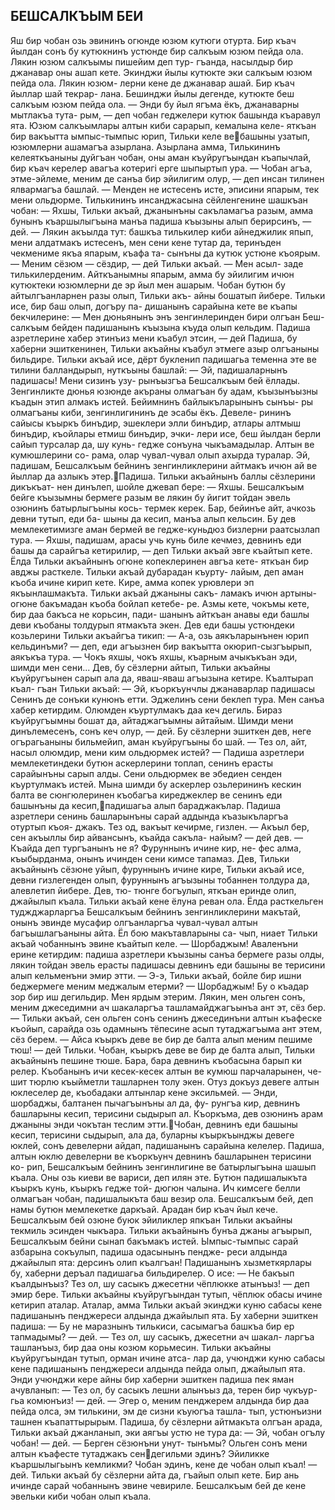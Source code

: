 ## БЕШСАЛКЪЫМ БЕИ

Яш бир чобан озь эвининъ огюнде юзюм кутюги отурта. Бир къач йылдан сонъ бу кутюкнинъ устюнде бир салкъым юзюм пейда ола. Лякин юзюм салкъымы пишейим деп тур- гъанда, насылдыр бир джанавар оны ашап кете. Экинджи йылы кутюкте эки салкъым юзюм пейда ола. Лякин юзюм- лерни кене де джанавар ашай. Бир къач йыллар шай текрар- лана. Бешинджи йылы дегенде, кутюкте беш салкъым юзюм пейда ола.
— Энди бу йыл ягъма ёкъ, джанаварны мытлакъа тута- рым, — деп чобан геджелери кутюк башында къаравул ята. Юзюм салкъымлары алтын киби сарарып, кемалына келе- яткъан бир вакъытта ымпыс-тымпыс юрип, Тильки келе вебашыны узатып, юзюмлерни ашамагъа азырлана. Азырлана амма, Тилькининъ келеяткъаныны дуйгъан чобан, оны аман къуйругъындан къапычлай, бир къач керелер авагъа котеригі ерге шыпыртып ура.
— Чобан агъа, этме-эйлеме, меним де санъа бир эйилигим олур, — деп инсан тилинен ялвармагъа башлай. — Менден не истесенъ исте, эписини япарым, тек мени ольдюрме.
Тилькининъ инсанджасына сёйленгенине шашкъан чобан:
— Яхшы, Тильки акъай, джанынъны сакъламагъа разым, амма бунынъ къаршылыгъына манъа падиша къызыны алып берирсинъ, — дей. — Лякин акъылда тут: башкъа тилькилер киби айнеджилик япып, мени алдатмакъ истесенъ, мен сени кене тутар да, теринъден чекмениме якъа япарым, къафа та- сынъны да кутюк устюне къоярым.
— Меним сёзюм — сёздир, — дей Тильки акъай. — Мен асыл- заде тилькилерденим. Айткъанымны япарым, амма бу эйилигим ичюн кутюктеки юзюмлерни де эр йыл мен ашарым.
Чобан бутюн бу айтылгъанларнен разы олып, Тильки акъ- айны бошатып йибере. Тильки исе, бир баш олып, догъру па- дишанынъ сарайына кете ве къапы бекчилерине:
— Мен дюньянынъ энъ зенгинлеринден бири олгъан Беш-
салкъым бейден падишанынъ къызына къуда олып кельдим. Падиша азретлерине хабер этинъиз мени къабул этсин, — дей
Падиша, бу хаберни эшиткенинен, Тильки акъайны къабул этмеге азыр олгъаныны бильдире. Тильки акъай исе, дёрт букленип падишагьа теменна эте ве тилини балландырып, нуткъыны башлай:
— Эй, падишаларнынъ падишасы! Мени сизинъ узу- рынъызгъа Бешсалкъым бей ёллады. Зенгинликте дюнья юзюнде акъраны олмагъан бу адам, къызынъызны къадын этип алмакъ истей. Бейимнинъ байлыкъларынынъ сынъы- ры олмагъаны киби, зенгинлигининъ де эсабы ёкъ. Девеле- рининъ сайысы къыркъ бинъдир, эшеклери элли бинъдир, атлары алтмыш бинъдир, къойлары етмиш бинъдир, эчки- лери исе, беш йылдан берли сайып турсалар да, шу кунь- гедже сонъуна чыкъамадылар. Алтын ве кумюшлерини со- рама, олар чувал-чувал олып ахырда туралар. Эй, падишам, Бешсалкъым бейнинъ зенгинликлерини айтмакъ ичюн ай ве йыллар да азлыкъ этер.Падиша. Тильки акъайнынъ баллы сёзлерини дикъкъат- нен динълеп, шойле джевап бере:
— Яхшы. Бешсалкъым бейге къызымны бермеге разым ве лякин бу йигит тойдан эвель озюнинъ батырлыгъыны кось- термек керек. Бар, бейинъе айт, ачкозь девни тутып, еди ба- шыны да кесип, манъа алып кельсин. Бу дев мемлекетимизге аман бермей ве гедже-куньдюз бизлерни раатсызлап тура.
— Яхшы, падишам, арасы учь кунь биле кечмез, девнинъ еди башы да сарайгъа кетирилир, — деп Тильки акъай эвге къайтып кете.
Ёлда Тильки акъайнынъ огюне копеклеринен авгъа кете- яткъан бир авджы расткеле. Тильки акъай дубарадан къурту- лайым, деп аман къоба ичине кирип кете. Кире, амма копек урювлери эп якъынлашмакъта. Тильки акъай джаныны сакъ- ламакъ ичюн артыны-огюне бакъмадан къоба бойлап кетебе- ре. Азмы кете, чокъмы кете, бир даа бакъса не корьсин, пади- шанынъ айткъан анавы еди башлы деви къобаны толдурып ятмакъта экен. Дев еди башы устюндеки козьлерини Тильки акъайгъа тикип:
— А-а, озь аякъларынънен юрип кельдинъми? — деп, еди агъызнен бир вакъытта окюрип-сызгъырып, аякъкъа тура. — Чокъ яхшы, чокъ яхшы, къарным ачыкъкъан эди, шимди мен сени...
Дев, бу сёзлерни айтып, Тильки акъайны къуйругъынен сарып ала да, яваш-яваш агъызына кетире. Къалтырап къал- гъан Тильки акъай:
— Эй, къоркъунчлы джанаварлар падишасы Сенинъ де сонъки кунюнъ етти. Эджелинъ сени беклеп тура. Мен санъа хабер кетирдим. Олюмден къуртулмакъ даа кеч дегиль. Бираз къуйругъымны бошат да, айтаджагъымны айтайым. Шимди мени динълемесенъ, сонъ кеч олур, — дей.
Бу сёзлерни эшиткен дев, неге огърагьаныны бильмейип, аман къуйругъыны бо шай.
— Тез ол, айт, насыл олюмдир, мени ким ольдюрмек истей?
— Падиша азретлери мемлекетиндеки бутюн аскерлерини топлап, сенинъ ерасты сарайынъны сарып алды. Сени ольдюрмек ве эбедиен сенден къуртулмакъ истей. Мына шимди бу аскерлер озьлерининъ кескин балта ве сюнгюлеринен къобагъа киреджеклер ве сенинъ еди башынъны да кесип,падишагьа алып бараджакълар. Падиша азретлери сенинь башларынъны сарай аддында къазыкъларгъа отуртып къоя- джакъ. Тез од, вакъыт кечирме, гизлен.
— Акъыл бер, сен акъыллы бир айвансынъ, къайда сакъла- найым? — дей дев.
— Къайда деп тургъанынъ не я? Фуруннынъ ичине кир, не- фес алма, къыбырданма, онынъ ичинден сени кимсе тапамаз.
Дев, Тильки акъайнынъ сёзюне уйып, фуруннынъ ичине кире, Тильки акъай исе, девни гизлегенден олып, фуруннынъ агъызыны тобаннен толдура да, алевлетип йибере. Дев, тю- тюнге богъулып, яткъан еринде олип, джайылып къала.
Тильки акъай кене ёлуна реван ола. Ёлда расткельген туджджарларгъа Бешсалкъым бейнинъ зенгинликлерини макътай, онынъ эвинде мусафир олгъанларгъа чувал-чувал алтын багъышлагъаныны айта. Ёл бою макътавларыны са- чып, ниает Тильки акъай чобаннынъ эвине къайтып келе.
— Шорбаджым! Аваленъни ерине кетирдим: падиша азретлери къызыны санъа бермеге разы олды, лякин тойдан эвель ерасты падишасы девнинъ еди башыны ве терисини алып кельменъни эмир этти.
— Э-э, Тильки акъай, бойле бир ишни беджермеге меним меджалым етерми?
— Шорбаджым! Бу о къадар зор бир иш дегильдир. Мен ярдым этерим. Лякин, мен ольген сонъ, меним джеседимни ач шакаларгъа ташламайджагъынъа ант эт, сёз бер.
— Тильки акъай, сен ольген сонъ сенинъ джесединъни алтын къафеске къойып, сарайда озь одамнынъ тёпесине асып тутаджагъыма ант этем, сёз берем.
— Айса къыркъ деве ве бир де балта алып меним пешиме тюш! — дей Тильки.
Чобан, къыркъ деве ве бир де балта алып, Тильки акъайнынъ пешине тюше. Бара, бара девнинъ къобасына барып ки релер. Къобанынъ ичи кесек-кесек алтын ве кумюш парчаларынен, че- шит тюрлю къыйметли ташларнен толу экен. Отуз докъуз девеге алтын юклеселер де, къобадаки алтынлар кене эксильмей.
— Энди, шорбаджы, балтанен пычагъынъны ал да, фу- рунгъа кир, девнинъ башларыны кесип, терисини сыдырып ал. Къоркъма, дев озюнинъ арам джаныны энди чокътан теслим этти.Чобан, девнинъ еди башыны кесип, терисини сыдырып, ала да, буларны къыркъынджы девеге юклей, сонъ девелерни айдап, падишанынъ сарайына келелер. Падиша, алтын юклю девелерни ве къоркъунч девнинъ башларынен терисини ко- рип, Бешсалкъым бейнинъ зенгинлигине ве батырлыгъына шашып къала. Оны озь киеви ве вариси, деп илян эте.
Бутюн падишалыкъта къыркъ кунь, къыркъ гедже той- дюгюн чалына. Ич кимсеге белли олмагъан чобан, падишалыкъта баш везир ола. Бешсалкъым бей, деп намы бутюн мемлекетке даркъай.
Арадан бир къач йыл кече. Бешсалкъым бей озюне буюк эйиликлер япкъан Тильки акъайны текмиль эсинден чыкъара. Тильки акъайнынъ бунъа джаны агъырып, Бешсалкъым бейни сынап бакъмакъ истей. Ымпыс-тымпыс сарай азбарына сокъулып, падиша одасынынъ пендже- реси алдында джайылып ята: дерсинъ олип къалгъан! Падишанынъ хызметкярлары бу, хаберни деръал падишагьа бильдирелер. О исе:
— Не бакъып къалдынъыз? Тез ол, шу сасыкъ джесетни чёплюкке атынъыз! — деп эмир бере.
Тильки акъайны къуйругъындан тутып, чёплюк обасы ичине кетирип аталар. Аталар, амма Тильки акъай экинджи куню сабасы кене падишанынъ пенджереси алдында джайылып ята. Бу хаберни эшиткен падиша:
— Бу не маразнынъ тилькиси, сасымагъа башкъа бир ер тапмадымы? — дей. — Тез ол, шу сасыкъ, джесетни ач шакал- ларгъа ташланъыз, бир даа оны козюм корьмесин.
Тильки акъайны къуйругъындан тутып, орман ичине атса- лар да, учюнджи куню сабасы кене падишанынъ пенджереси алдында пейда олып, джайылып ята. Энди учюнджи кере айны бир хаберни эшиткен падиша пек яман ачувланып:
— Тез ол, бу сасыкъ лешни алынъыз да, терен бир чукъур- гьа комюнъиз! — дей. — Эгер о, меним пенджерем алдында бир даа пейда олса, эм тилькини, эм де сизни къуюгъа ташла- тып, устюнъизни ташнен къапаттырырым.
Падиша, бу сёзлерни айтмакъта олгъан арада, Тильки акъай джанланып, эки аягъы устю не тура да:
— Эй, чобан огълу чобан! — дей. — Берген сёзюнъни унут- тынъмы? Ольген сонъ мени алтын къафесте тутаджакъ сендегильми эдинъ? Эйиликке къаршылыгьынъ кемликми? Чобан эдинъ, кене де чобан олып къал! — дей.
Тильки акъай бу сёзлерни айта да, гъайып олып кете. Бир ань ичинде сарай чобаннынъ эвине чевириле. Бешсалкъым бей де кене эвельки киби чобан олып къала.
 
